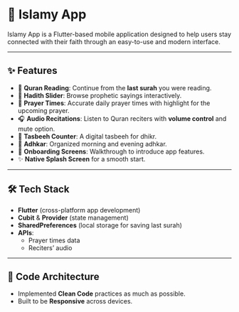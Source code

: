 # 📱 Islamy App

Islamy App is a Flutter-based mobile application designed to help users stay connected with their faith through an easy-to-use and modern interface.

---

## ✨ Features
- 📖 **Quran Reading**: Continue from the **last surah** you were reading.  
- 📜 **Hadith Slider**: Browse prophetic sayings interactively.  
- 🕌 **Prayer Times**: Accurate daily prayer times with highlight for the upcoming prayer.  
- 🎧 **Audio Recitations**: Listen to Quran reciters with **volume control** and mute option.  
- 🕋 **Tasbeeh Counter**: A digital tasbeeh for dhikr.  
- 🌅 **Adhkar**: Organized morning and evening adhkar.  
- 👋 **Onboarding Screens**: Walkthrough to introduce app features.  
- ✨ **Native Splash Screen** for a smooth start.  

---

## 🛠️ Tech Stack
- **Flutter** (cross-platform app development)  
- **Cubit** & **Provider** (state management)  
- **SharedPreferences** (local storage for saving last surah)  
- **APIs**:
  - Prayer times data  
  - Reciters’ audio  

---

## 📐 Code Architecture
- Implemented **Clean Code** practices as much as possible.  
- Built to be **Responsive** across devices.
